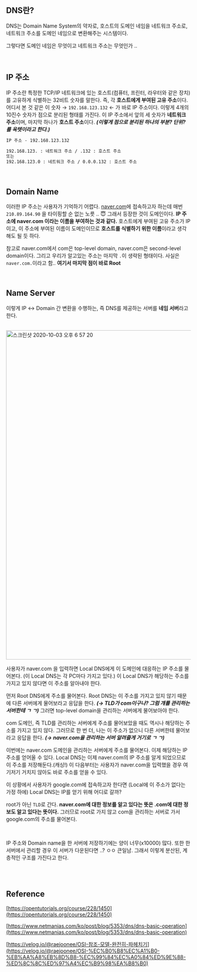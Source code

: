 ## DNS란?

DNS는 Domain Name System의 약자로, 호스트의 도메인 네임을 네트워크 주소로, 네트워크 주소를 도메인 네임으로 변환해주는 시스템이다.

그렇다면 도메인 네임은 무엇이고 네트워크 주소는 무엇인가 ..

<br>

## IP 주소

IP 주소란 특정한 TCP/IP 네트워크에 있는 호스트(컴퓨터, 프린터, 라우터와 같은 장치)를 고유하게 식별하는 32비트 숫자를 말한다. 즉, 각 **호스트에게 부여된 고유 주소**이다. 어디서 본 것 같은 이 숫자 → `192.168.123.132` ← 가 바로 IP 주소이다. 이렇게 4개의 10진수 숫자가 점으로 분리된 형태를 가진다. 이 IP 주소에서 앞의 세 숫자가 **네트워크 주소**이며, 마지막 하나가 **호스트 주소**이다. ***(이렇게 점으로 분리된 하나의 부분? 단위? 를 옥텟이라고 한다.)***

```markdown
IP 주소 - 192.168.123.132

192.168.123. : 네트워크 주소 / .132 : 호스트 주소
또는 
192.168.123.0 : 네트워크 주소 / 0.0.0.132 : 호스트 주소
```

<br>

## Domain Name

이러한 IP 주소는 사용자가 기억하기 어렵다. [naver.com](http://naver.com)에 접속하고자 하는데 매번 `210.89.164.90` 을 타이핑할 순 없는 노릇 .. 😇 그래서 등장한 것이 도메인이다. **IP 주소에 naver.com 이라는 이름을 부여하는 것과 같다.** 호스트에게 부여된 고유 주소가 IP이고, 이 주소에 부여된 이름이 도메인이므로 **호스트를 식별하기 위한 이름**이라고 생각해도 될 듯 하다. 

참고로 naver.com에서 com은 top-level domain, naver.com은 second-level domain이다. 그리고 우리가 알고있는 주소는 마지막 `.`이 생략된 형태이다. 사실은 `naver.com.`이라고 함.. **여기서 마지막 점이 바로 Root**

<br>

## Name Server

이렇게 IP ↔ Domain 간 변환을 수행하는, 즉 DNS를 제공하는 서버를 **네임 서버**라고 한다. 

<br>

<img width="897" alt="스크린샷 2020-10-03 오후 6 57 20" src="https://user-images.githubusercontent.com/37361629/94988844-28622800-05ab-11eb-9e77-6bdd29b99853.png">

<br>

사용자가 naver.com 을 입력하면 Local DNS에게 이 도메인에 대응하는 IP 주소를 물어본다. (이 Local DNS는 각 PC마다 가지고 있다.) 이 Local DNS가 해당하는 주소를 가지고 있지 않다면 이 주소를 알아내야 한다.

먼저 Root DNS에게 주소를 물어본다. Root DNS는 이 주소를 가지고 있지 않기 때문에 다른 서버에게 물어보라고 응답을 한다. ***(→ TLD가 com이구나? 그럼 걔를 관리하는 서버한테 ㄱ ㄱ)*** 그러면 top-level domain을 관리하는 서버에게 물어보아야 한다.

com 도메인, 즉 TLD를 관리하는 서버에게 주소를 물어보았을 때도 역시나 해당하는 주소를 가지고 있지 않다. 그러므로 한 번 더, 나는 이 주소가 없으니 다른 서버한테 물어보라고 응답을 한다. ***(→ naver.com을 관리하는 서버 알려줄게 거기로 ㄱ ㄱ)***

이번에는 naver.com 도메인을 관리하는 서버에게 주소를 물어본다. 이제 해당하는 IP 주소를 얻어올 수 있다. Local DNS는 이제 naver.com의 IP 주소를 알게 되었으므로 이 주소를 저장해둔다.(캐싱!) 이 다음부터는 사용자가 naver.com을 입력했을 경우 여기저기 거치지 않아도 바로 주소를 얻을 수 있다. 

이 상황에서 사용자가 google.com에 접속하고자 한다면 (Local에 이 주소가 없다는 가정 하에) Local DNS는 IP를 얻기 위해 어디로 갈까? 

root가 아닌 `TLD`로 간다. **naver.com에 대한 정보를 알고 있다는 뜻은 .com에 대한 정보도 알고 있다는 뜻이다.** 그러므로 root로 가지 않고 com을 관리하는 서버로 가서 google.com의 주소를 물어본다. 

<br>

IP 주소와 Domain name을 한 서버에 저장하기에는 양이 너무(x10000) 많다. 또한 한 서버에서 관리할 경우 이 서버가 다운된다면 ..? ㅇㅇ 큰일남. 그래서 이렇게 분산된, 계층적인 구조를 가진다고 한다. 

<br>
<br>

## Reference

[https://opentutorials.org/course/228/1450](https://opentutorials.org/course/228/1450)

[https://www.netmanias.com/ko/post/blog/5353/dns/dns-basic-operation](https://www.netmanias.com/ko/post/blog/5353/dns/dns-basic-operation)

[https://velog.io/@raejoonee/OSI-참조-모델-완전히-파헤치기](https://velog.io/@raejoonee/OSI-%EC%B0%B8%EC%A1%B0-%EB%AA%A8%EB%8D%B8-%EC%99%84%EC%A0%84%ED%9E%88-%ED%8C%8C%ED%97%A4%EC%B9%98%EA%B8%B0)
